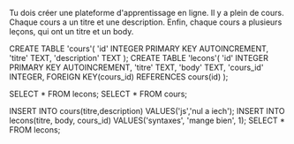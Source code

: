 Tu dois créer une plateforme d'apprentissage en ligne. Il y a plein de cours. Chaque cours a un titre et une description. Enfin, chaque cours a plusieurs leçons, qui ont un titre et un body.


CREATE TABLE 'cours'(
  'id' INTEGER PRIMARY KEY AUTOINCREMENT,
  'titre' TEXT,
  'description' TEXT
);
CREATE TABLE 'lecons'(
  'id' INTEGER PRIMARY KEY AUTOINCREMENT,
  'titre' TEXT,
  'body' TEXT,
  'cours_id' INTEGER,
  FOREIGN KEY(cours_id) REFERENCES cours(id) );

SELECT * FROM lecons;
SELECT * FROM cours;


INSERT INTO cours(titre,description) VALUES('js','nul a iech');
INSERT INTO lecons(titre, body, cours_id) VALUES('syntaxes', 'mange bien', 1);
SELECT * FROM lecons;